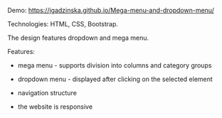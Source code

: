 Demo: https://jgadzinska.github.io/Mega-menu-and-dropdown-menu/

Technologies: HTML, CSS, Bootstrap.

The design features dropdown and mega menu.

Features: 

- mega menu - supports division into columns and category groups

- dropdown menu - displayed after clicking on the selected element

- navigation structure

- the website is responsive
